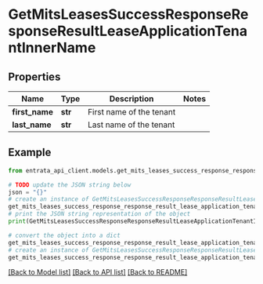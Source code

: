 # GetMitsLeasesSuccessResponseResponseResultLeaseApplicationTenantInnerName


## Properties

Name | Type | Description | Notes
------------ | ------------- | ------------- | -------------
**first_name** | **str** | First name of the tenant | 
**last_name** | **str** | Last name of the tenant | 

## Example

```python
from entrata_api_client.models.get_mits_leases_success_response_response_result_lease_application_tenant_inner_name import GetMitsLeasesSuccessResponseResponseResultLeaseApplicationTenantInnerName

# TODO update the JSON string below
json = "{}"
# create an instance of GetMitsLeasesSuccessResponseResponseResultLeaseApplicationTenantInnerName from a JSON string
get_mits_leases_success_response_response_result_lease_application_tenant_inner_name_instance = GetMitsLeasesSuccessResponseResponseResultLeaseApplicationTenantInnerName.from_json(json)
# print the JSON string representation of the object
print(GetMitsLeasesSuccessResponseResponseResultLeaseApplicationTenantInnerName.to_json())

# convert the object into a dict
get_mits_leases_success_response_response_result_lease_application_tenant_inner_name_dict = get_mits_leases_success_response_response_result_lease_application_tenant_inner_name_instance.to_dict()
# create an instance of GetMitsLeasesSuccessResponseResponseResultLeaseApplicationTenantInnerName from a dict
get_mits_leases_success_response_response_result_lease_application_tenant_inner_name_from_dict = GetMitsLeasesSuccessResponseResponseResultLeaseApplicationTenantInnerName.from_dict(get_mits_leases_success_response_response_result_lease_application_tenant_inner_name_dict)
```
[[Back to Model list]](../README.md#documentation-for-models) [[Back to API list]](../README.md#documentation-for-api-endpoints) [[Back to README]](../README.md)


